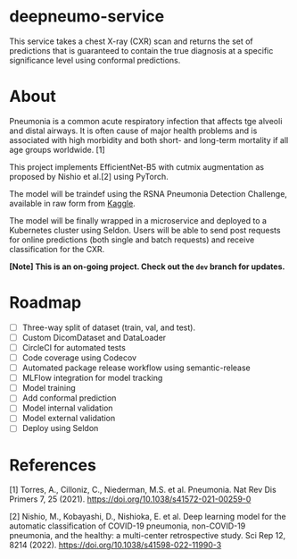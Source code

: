 # deepneumo-service
This service takes a chest X-ray (CXR) scan and returns the set of predictions that is guaranteed to contain the true diagnosis at a specific significance level using conformal predictions.

# About
Pneumonia is a common acute respiratory infection that affects tge alveoli and distal airways. It is often cause of major health problems and is associated with high morbidity and both short- and long-term mortality if all age groups worldwide. [1]

This project implements EfficientNet-B5 with cutmix augmentation as proposed by Nishio et al.[2] using PyTorch.

The model will be traindef using the RSNA Pneumonia Detection Challenge, available in raw form from [Kaggle](https://www.kaggle.com/competitions/rsna-pneumonia-detection-challenge/data).

The model will be finally wrapped in a microservice and deployed to a Kubernetes cluster using Seldon. Users will be able to send post requests for online predictions (both single and batch requests) and receive classification for the CXR.

**[Note] This is an on-going project. Check out the `dev` branch for updates.**

# Roadmap
- [ ] Three-way split of dataset (train, val, and test).
- [ ] Custom DicomDataset and DataLoader
- [ ] CircleCI for automated tests
- [ ] Code coverage using Codecov
- [ ] Automated package release workflow using semantic-release
- [ ] MLFlow integration for model tracking
- [ ] Model training
- [ ] Add conformal prediction
- [ ] Model internal validation
- [ ] Model external validation
- [ ] Deploy using Seldon

# References
[1] Torres, A., Cilloniz, C., Niederman, M.S. et al. Pneumonia. Nat Rev Dis Primers 7, 25 (2021). https://doi.org/10.1038/s41572-021-00259-0

[2] Nishio, M., Kobayashi, D., Nishioka, E. et al. Deep learning model for the automatic classification of COVID-19 pneumonia, non-COVID-19 pneumonia, and the healthy: a multi-center retrospective study. Sci Rep 12, 8214 (2022). https://doi.org/10.1038/s41598-022-11990-3

